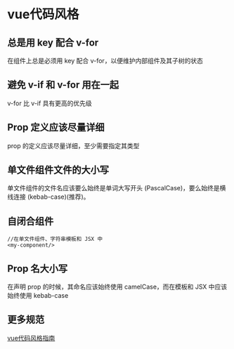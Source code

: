 # vue代码风格
## 总是用 key 配合 v-for
在组件上总是必须用 key 配合 v-for，以便维护内部组件及其子树的状态

## 避免 v-if 和 v-for 用在一起
v-for 比 v-if 具有更高的优先级

## Prop 定义应该尽量详细
prop 的定义应该尽量详细，至少需要指定其类型

## 单文件组件文件的大小写
单文件组件的文件名应该要么始终是单词大写开头 (PascalCase)，要么始终是横线连接 (kebab-case)(推荐)。

## 自闭合组件
```
//在单文件组件、字符串模板和 JSX 中
<my-component/>
```
## Prop 名大小写
在声明 prop 的时候，其命名应该始终使用 camelCase，而在模板和 JSX 中应该始终使用 kebab-case

## 更多规范
[vue代码风格指南](https://cn.vuejs.org/v2/style-guide/)